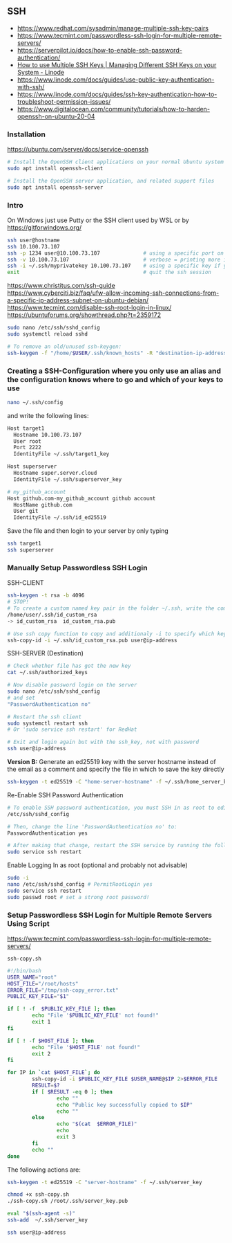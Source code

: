 ## SSH

- https://www.redhat.com/sysadmin/manage-multiple-ssh-key-pairs
- https://www.tecmint.com/passwordless-ssh-login-for-multiple-remote-servers/
- https://serverpilot.io/docs/how-to-enable-ssh-password-authentication/
- [How to use Multiple SSH Keys | Managing Different SSH Keys on your System - Linode](https://youtu.be/pE3EuiyShoM)
- https://www.linode.com/docs/guides/use-public-key-authentication-with-ssh/
- https://www.linode.com/docs/guides/ssh-key-authentication-how-to-troubleshoot-permission-issues/
- https://www.digitalocean.com/community/tutorials/how-to-harden-openssh-on-ubuntu-20-04

### Installation
https://ubuntu.com/server/docs/service-openssh  
```bash
# Install the OpenSSH client applications on your normal Ubuntu system
sudo apt install openssh-client

# Install the OpenSSH server application, and related support files
sudo apt install openssh-server
```


### Intro
On Windows just use Putty or the SSH client used by WSL or by https://gitforwindows.org/  
```bash
ssh user@hostname
ssh 10.100.73.107
ssh -p 1234 user@10.100.73.107              # using a specific port on the target machine
ssh -v 10.100.73.107                        # verbose = printing more information
ssh -i ~/.ssh/myprivatekey 10.100.73.107    # using a specific key if you got more than one
exit                                        # quit the ssh session
```

https://www.christitus.com/ssh-guide  
https://www.cyberciti.biz/faq/ufw-allow-incoming-ssh-connections-from-a-specific-ip-address-subnet-on-ubuntu-debian/  
https://www.tecmint.com/disable-ssh-root-login-in-linux/  
https://ubuntuforums.org/showthread.php?t=2359172  
```bash
sudo nano /etc/ssh/sshd_config
sudo systemctl reload sshd

# To remove an old/unused ssh-keygen:
ssh-keygen -f "/home/$USER/.ssh/known_hosts" -R "destination-ip-address"
```

### Creating a SSH-Configuration where you only use an alias and the configuration knows where to go and which of your keys to use
```bash
nano ~/.ssh/config
```
and write the following lines:
```bash
Host target1
  Hostname 10.100.73.107
  User root
  Port 2222
  IdentityFile ~/.ssh/target1_key

Host superserver
  Hostname super.server.cloud
  IdentityFile ~/.ssh/superserver_key

# my_github_account
Host github.com-my_github_account github account
  HostName github.com
  User git
  IdentityFile ~/.ssh/id_ed25519
```

Save the file and then login to your server by only typing
```bash
ssh target1
ssh superserver
```

### Manually Setup Passwordless SSH Login

SSH-CLIENT  
```bash
ssh-keygen -t rsa -b 4096
# STOP!
# To create a custom named key pair in the folder ~/.ssh, write the complete path:
/home/user/.ssh/id_custom_rsa
-> id_custom_rsa  id_custom_rsa.pub

# Use ssh copy function to copy and additionaly -i to specify which key to copy (password login still needs to be enabled ofcourse)
ssh-copy-id -i ~/.ssh/id_custom_rsa.pub user@ip-address
```

SSH-SERVER (Destination)  
```bash
# Check whether file has got the new key
cat ~/.ssh/authorized_keys

# Now disable password login on the server
sudo nano /etc/ssh/sshd_config
# and set
"PasswordAuthentication no"

# Restart the ssh client
sudo systemctl restart ssh
# Or 'sudo service ssh restart' for RedHat

# Exit and login again but with the ssh_key, not with password
ssh user@ip-address
```

**Version B:** Generate an ed25519 key with the server hostname instead of the email as a comment and specify the file in which to save the key directly  
```bash
ssh-keygen -t ed25519 -C "home-server-hostname" -f ~/.ssh/home_server_key
```

Re-Enable SSH Password Authentication  
```bash
# To enable SSH password authentication, you must SSH in as root to edit this file:
/etc/ssh/sshd_config

# Then, change the line 'PasswordAuthentication no' to:
PasswordAuthentication yes

# After making that change, restart the SSH service by running the following command as root:
sudo service ssh restart
```

Enable Logging In as root (optional and probably not advisable)  
```bash
sudo -i
nano /etc/ssh/sshd_config # PermitRootLogin yes
sudo service ssh restart
sudo passwd root # set a strong root password!
```

### Setup Passwordless SSH Login for Multiple Remote Servers Using Script
https://www.tecmint.com/passwordless-ssh-login-for-multiple-remote-servers/

`ssh-copy.sh`
```bash
#!/bin/bash
USER_NAME="root"
HOST_FILE="/root/hosts"
ERROR_FILE="/tmp/ssh-copy_error.txt"
PUBLIC_KEY_FILE="$1"

if [ ! -f  $PUBLIC_KEY_FILE ]; then
        echo "File '$PUBLIC_KEY_FILE' not found!"
        exit 1
fi

if [ ! -f $HOST_FILE ]; then
        echo "File '$HOST_FILE' not found!"
        exit 2
fi

for IP in `cat $HOST_FILE`; do
        ssh-copy-id -i $PUBLIC_KEY_FILE $USER_NAME@$IP 2>$ERROR_FILE
        RESULT=$?
        if [ $RESULT -eq 0 ]; then
                echo ""
                echo "Public key successfully copied to $IP"
                echo ""
        else
                echo "$(cat  $ERROR_FILE)"
                echo 
                exit 3
        fi
        echo ""
done
```
The following actions are:  
```bash
ssh-keygen -t ed25519 -C "server-hostname" -f ~/.ssh/server_key

chmod +x ssh-copy.sh
./ssh-copy.sh /root/.ssh/server_key.pub

eval "$(ssh-agent -s)"
ssh-add  ~/.ssh/server_key

ssh user@ip-address
```
